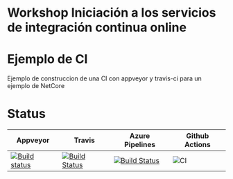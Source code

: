 # Workshop Iniciación a los servicios de integración continua online
# Ejemplo de CI

Ejemplo de construccion de una CI con appveyor y travis-ci para un ejemplo de NetCore

# Status

|Appveyor|Travis|Azure Pipelines|Github Actions|
|--------|------|---------------|--------------|
|[![Build status](https://ci.appveyor.com/api/projects/status/6mfdp4oxgemh4n76/branch/netcore?svg=true)](https://ci.appveyor.com/project/kabestrus/workshop-online-ci-servies/branch/netcore)|[![Build Status](https://travis-ci.org/JorTurFer/Workshop_online_ci_servies.svg?branch=NetCore)](https://travis-ci.org/JorTurFer/Workshop_online_ci_servies)|[![Build Status](https://dev.azure.com/JorTurFer/Workshop_online_ci_servies/_apis/build/status/Workshop%20Online%20CI%20servies?branchName=NetCore)](https://dev.azure.com/JorTurFer/Workshop_online_ci_servies/_build/latest?definitionId=13&branchName=NetCore)|![CI](https://github.com/JorTurFer/Workshop_online_ci_servies/workflows/CI/badge.svg?branch=NetCore)|
